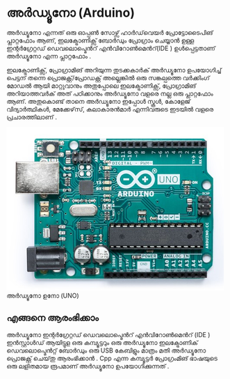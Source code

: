 # അർഡ്യൂനോ (Arduino)

അർഡ്യൂനോ എന്നത് ഒരു ഓപ്പൺ സോഴ്സ് ഹാർഡ്‌വെയർ പ്രോട്ടോടൈപിങ് പ്ലാറ്റഫോം ആണ്, ഇലക്ട്രോണിക്സ് ബോർഡും പ്രോഗ്രാം ചെയ്യാൻ ഉള്ള ഇന്റർഗ്രേറ്റഡ് ഡെവലൊപ്മെൻറ് എൻവിറോൺമെൻറ്(IDE ) ഉൾപ്പെട്ടതാണ് അർഡ്യൂനോ എന്ന പ്ലാറ്റഫോം .

ഇലക്ട്രോണിക്സ്, പ്രോഗ്രാമിങ് അറിയുന്ന തുടക്കകാർക് അർഡ്യൂനോ ഉപയോഗിച്ച് പെട്ടന് തന്നെ പ്രൊജക്റ്റ്/പ്രോഡക്റ്റ് അല്ലെങ്കിൽ ഒരു സങ്കല്പത്തെ വർക്കിംഗ് മോഡൽ ആയി മാറ്റുവാനും അതുപ്പോലെ ഇലക്ട്രോണിക്സ്, പ്രോഗ്രാമിങ് അറിയാത്തവർക് അത് പഠിക്കാനും അർഡ്യൂനോ വളരെ നല്ല ഒരു പ്ലാറ്റഫോം ആണ്. അതുകൊണ്ട് താനെ അർഡ്യൂനോ ഇപ്പോൾ സ്കൂൾ, കോളേജ് വിദ്യാർത്ഥികൾ, മേക്കേഴ്‌സ്, കലാകാരൻമാർ എന്നിവരുടെ ഇടയിൽ വളരെ പ്രചാരത്തിലാണ് .

![Arduino Uno : അര്ടിനോ ഉനോ (UNO)](fig1-1.png) 
അർഡ്യൂനോ ഉനോ (UNO)

## എങ്ങനെ ആരംഭിക്കാം

അർഡ്യൂനോ ഇന്റർഗ്രേറ്റഡ് ഡെവലൊപ്മെൻറ് എൻവിറോൺമെൻറ് (IDE ) ഇൻസ്റ്റാൾഡ് ആയിട്ടുള ഒരു കമ്പ്യൂട്ടറും ഒരു അർഡ്യൂനോ ഇലക്ട്രോണിക് ഡെവലൊപ്മെൻറ്റ്‌ ബോർഡും ഒരു USB കേബിളും മാത്രം മതി അർഡ്യൂനോ പ്രൊജക്റ്റ് ചെയ്‌തു ആരംഭിക്കാൻ . Cpp എന്ന കമ്പ്യൂട്ടർ പ്രോഗ്രംമിങ് ഭാഷയുടെ ഒരു ലളിതമായ രൂപമാണ് അർഡ്യൂനോ ഉപയോഗിക്കുന്നത് .
